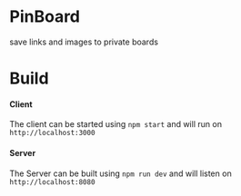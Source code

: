 # PinBoard
save links and images to private boards

# Build

#### Client
The client can be started using `npm start` and will run on `http://localhost:3000`

#### Server
The Server can be built using `npm run dev` and will listen on `http://localhost:8080`
